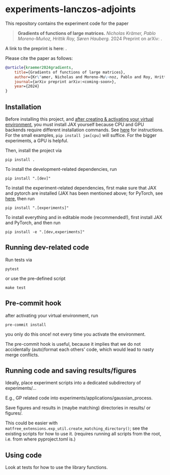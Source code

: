# experiments-lanczos-adjoints

This repository contains the experiment code for the paper

> **Gradients of functions of large matrices.**
> _Nicholas Krämer, Pablo Moreno-Muñoz, Hrittik Roy, Søren Hauberg._
> 2024
> Preprint on arXiv: <identifier-coming-soon>.

A link to the preprint is here: <coming-soon>.



Please cite the paper as follows:
```bibtex
@article{kraemer2024gradients,
    title={Gradients of functions of large matrices},
    author={Kr\"amer, Nicholas and Moreno-Mu\~noz, Pablo and Roy, Hrittik and Hauberg S\o{}ren},
    journal={arXiv preprint arXiv:<coming-soon>},
    year={2024}
}
```


## Installation


Before installing this project,
and [after creating & activating your virtual environment](https://realpython.com/python-virtual-environments-a-primer/),
you must install JAX yourself because CPU and GPU backends require different installation commands.
See [here](https://jax.readthedocs.io/en/latest/installation.html) for instructions.
For the small examples, `pip install jax[cpu]` will suffice.
For the bigger experiments, a GPU is helpful.

Then, install the project via
```commandline
pip install .
```

To install the development-related dependencies, run
```commandline
pip install ".[dev]"
```

To install the experiment-related dependencies, first make sure
that JAX and pytorch are installed (JAX has been mentioned above;
for PyTorch, see [here](https://pytorch.org/), then run
```commandline
pip install ".[experiments]"
```


To install everything and in editable mode (recommended!),
first install JAX and PyTorch, and then run
```commandline
pip install -e ".[dev,experiments]"
```

## Running dev-related code

Run tests via
```
pytest
```
or use the pre-defined script
```commandline
make test
```

## Pre-commit hook

after activating your virtual environment, run
```commandline
pre-commit install
```
you only do this once! not every time you activate the environment.


The pre-commit hook is useful, because it implies that we do not accidentally (auto)format each others' code, which would lead to nasty merge conflicts.

## Running code and saving results/figures

Ideally, place experiment scripts into a dedicated subdirectory of experiments/...

E.g., GP related code into experiments/applications/gaussian_process.

Save figures and results in (maybe matching) directories in results/ or figures/.

This could be easier with `matfree_extensions.exp_util.create_matching_directory()`; see the existing scripts for how to use it.
(requires running all scripts from the root, i.e. from where pyproject.toml is.)


## Using code

Look at tests for how to use the library functions.
